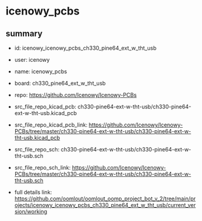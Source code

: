 # icenowy_pcbs
 
## summary 
* id: icenowy_icenowy_pcbs_ch330_pine64_ext_w_tht_usb
* user: icenowy
* name: icenowy_pcbs
* board: ch330_pine64_ext_w_tht_usb
* repo: https://github.com/Icenowy/Icenowy-PCBs
* src_file_repo_kicad_pcb: ch330-pine64-ext-w-tht-usb/ch330-pine64-ext-w-tht-usb.kicad_pcb
* src_file_repo_kicad_pcb_link: https://github.com/Icenowy/Icenowy-PCBs/tree/master/ch330-pine64-ext-w-tht-usb/ch330-pine64-ext-w-tht-usb.kicad_pcb


* src_file_repo_sch: ch330-pine64-ext-w-tht-usb/ch330-pine64-ext-w-tht-usb.sch
* src_file_repo_sch_link: https://github.com/Icenowy/Icenowy-PCBs/tree/master/ch330-pine64-ext-w-tht-usb/ch330-pine64-ext-w-tht-usb.sch
* full details link: https://github.com/oomlout/oomlout_oomp_project_bot_v_2/tree/main/projects/icenowy_icenowy_pcbs_ch330_pine64_ext_w_tht_usb/current_version/working  







